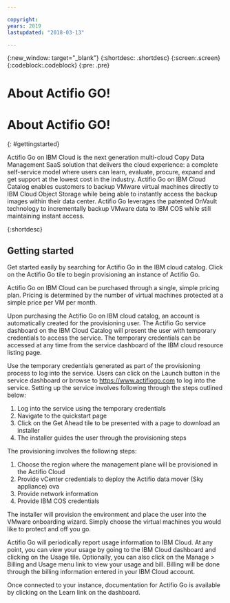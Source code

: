 ```yaml
---

copyright:
years: 2019
lastupdated: "2018-03-13"

---
```



{:new_window: target="_blank"}
{:shortdesc: .shortdesc}
{:screen:.screen}
{:codeblock:.codeblock}
{:pre: .pre}

# About Actifio GO!
# About Actifio GO!
{: #gettingstarted}

Actifio Go on IBM Cloud is the next generation multi-cloud Copy Data Management SaaS solution that delivers the cloud experience: a complete self-service model where users can learn, evaluate, procure, expand and get support at the lowest cost in the industry. Actifio Go on IBM Cloud Catalog enables customers to backup VMware virtual machines directly to IBM Cloud Object Storage while being able to instantly access the backup images within their data center. Actifio Go leverages the patented OnVault technology to incrementally backup VMware data to IBM COS while still maintaining instant access.

{:shortdesc}

## Getting started

Get started easily by searching for Actifio Go in the IBM cloud catalog. Click on the Actifio Go tile to begin provisioning an instance of Actifio Go.

Actifio Go on IBM Cloud can be purchased through a single, simple pricing plan. Pricing is determined by the number of virtual machines protected at a simple price per VM per month.

Upon purchasing the Actifio Go on IBM cloud catalog, an account is automatically created for the provisioning user. The Actifio Go service dashboard on the IBM Cloud Catalog will present the user with temporary credentials to access the service. The temporary credentials can be accessed at any time from the service dashboard of the IBM cloud resource listing page.

Use the temporary credentials generated as part of the provisioning process to log into the service. Users can click on the Launch button in the service dashboard or browse to https://www.actifiogo.com to log into the service. Setting up the service involves following through the steps outlined below:

1. Log into the service using the temporary credentials
2. Navigate to the quickstart page
3. Click on the Get Ahead tile to be presented with a page to download an installer
4. The installer guides the user through the provisioning steps

The provisioning involves the following steps:

1. Choose the region where the management plane will be provisioned in the Actifio Cloud
2. Provide vCenter credentials to deploy the Actifio data mover (Sky appliance) ova
3. Provide network information 
4. Provide IBM COS credentials

The installer will provision the environment and place the user into the VMware onboarding wizard. Simply choose the virtual machines you would like to protect and off you go.

Actifio Go will periodically report usage information to IBM Cloud. At any point, you can view your usage by going to the IBM Cloud dashboard and clicking on the Usage tile. Optionally, you can also click on the Manage > Billing and Usage menu link to view your usage and bill. Billing will be done through the billing information entered in your IBM Cloud account.

Once connected to your instance, documentation for Actifio Go is available by clicking on the Learn link on the dashboard.
